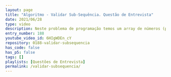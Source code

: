 ```yaml
---
layout: page
title: "Algoritmo - Validar Sub-Sequência. Questão de Entrevista"
date: 2021/06/28
type: video
description: Neste problema de programação temos um array de números (positivos e negativos) e o objetivo é, dado um segundo array, verificar se este segundo array é uma subsequência do primeiro array.
entry_number: 188
youtube_video_id: 6HIgWDEn_cY
repository: 0188-validar-subsequencia
has_code: false
has_p5: false
tags: []
playlists: [Questões de Entrevista]
permalink: /validar-subsequencia/
---
```

